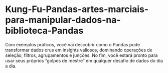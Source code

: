 # Kung-Fu-Pandas-artes-marciais-para-manipular-dados-na-biblioteca-Pandas
Com exemplos práticos, você vai descobrir como o Pandas pode transformar dados crus em insights valiosos, dominando operações de seleção, filtros, agrupamentos e junções. No fim, você estará pronto para usar seus próprios “golpes de mestre” em qualquer desafio de dados do dia a dia.
